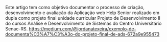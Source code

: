 Este artigo tem como objetivo documentar o processo de criação, desenvolvimento e avaliação da Aplicação web Help Senior realizado em dupla como projeto final unidade curricular Projeto de Desenvolvimento II do cursos Análise e Desenvolvimento de Sistemas do Centro Universitário Senac-RS.
https://medium.com/@jordanatexeira/exemplo-de-documenta%C3%A7%C3%A3o-do-projeto-final-de-ads-672a9e955473


